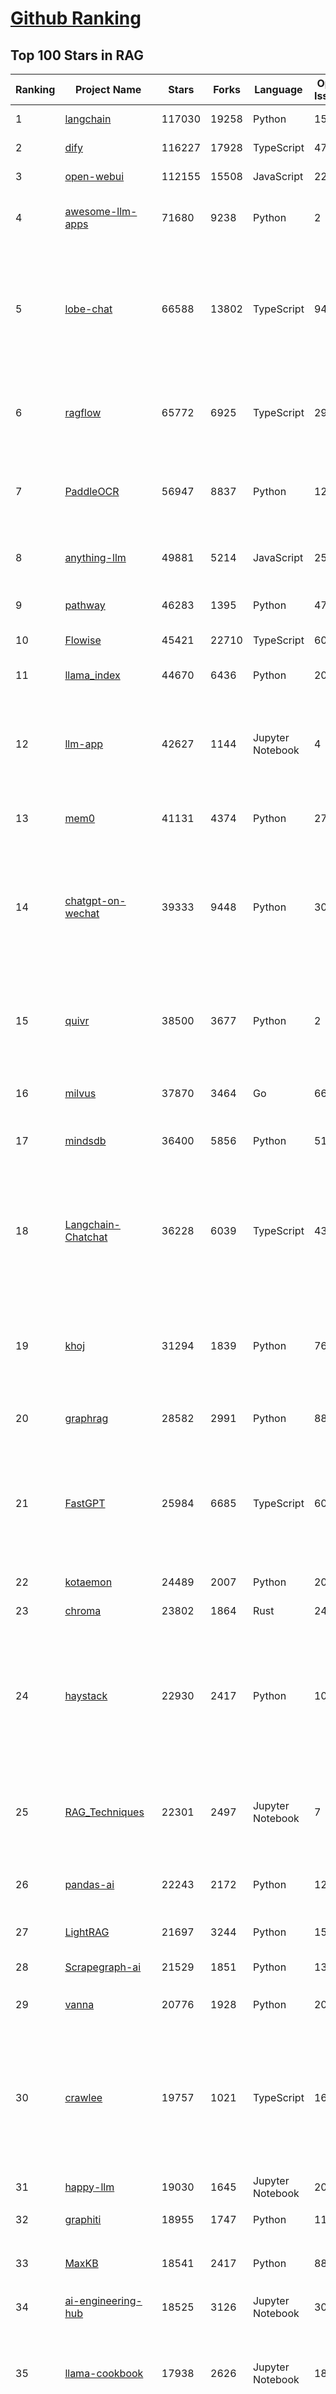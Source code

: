 [Github Ranking](../README.md)
==========

## Top 100 Stars in RAG

| Ranking | Project Name | Stars | Forks | Language | Open Issues | Description | Last Commit |
| ------- | ------------ | ----- | ----- | -------- | ----------- | ----------- | ----------- |
| 1 | [langchain](https://github.com/langchain-ai/langchain) | 117030 | 19258 | Python | 155 | 🦜🔗 Build context-aware reasoning applications | 2025-10-11T11:34:44Z |
| 2 | [dify](https://github.com/langgenius/dify) | 116227 | 17928 | TypeScript | 478 | Production-ready platform for agentic workflow development. | 2025-10-11T17:37:04Z |
| 3 | [open-webui](https://github.com/open-webui/open-webui) | 112155 | 15508 | JavaScript | 227 | User-friendly AI Interface (Supports Ollama, OpenAI API, ...) | 2025-10-11T20:50:33Z |
| 4 | [awesome-llm-apps](https://github.com/Shubhamsaboo/awesome-llm-apps) | 71680 | 9238 | Python | 2 | Collection of awesome LLM apps with AI Agents and RAG using OpenAI, Anthropic, Gemini and opensource models. | 2025-10-11T23:23:03Z |
| 5 | [lobe-chat](https://github.com/lobehub/lobe-chat) | 66588 | 13802 | TypeScript | 941 | 🤯 Lobe Chat - an open-source, modern design AI chat framework. Supports multiple AI providers (OpenAI / Claude 4 / Gemini / DeepSeek / Ollama / Qwen), Knowledge Base (file upload / RAG ), one click install MCP Marketplace and Artifacts / Thinking. One-click FREE deployment of your private AI Agent application. | 2025-10-12T03:06:58Z |
| 6 | [ragflow](https://github.com/infiniflow/ragflow) | 65772 | 6925 | TypeScript | 2910 | RAGFlow is a leading open-source Retrieval-Augmented Generation (RAG) engine that fuses cutting-edge RAG with Agent capabilities to create a superior context layer for LLMs | 2025-10-11T13:08:41Z |
| 7 | [PaddleOCR](https://github.com/PaddlePaddle/PaddleOCR) | 56947 | 8837 | Python | 124 | Turn any PDF or image document into structured data for your AI. A powerful, lightweight OCR toolkit that bridges the gap between images/PDFs and LLMs. Supports 80+ languages. | 2025-10-06T18:17:51Z |
| 8 | [anything-llm](https://github.com/Mintplex-Labs/anything-llm) | 49881 | 5214 | JavaScript | 256 | The all-in-one Desktop & Docker AI application with built-in RAG, AI agents, No-code agent builder, MCP compatibility,  and more. | 2025-10-10T23:58:28Z |
| 9 | [pathway](https://github.com/pathwaycom/pathway) | 46283 | 1395 | Python | 47 | Python ETL framework for stream processing, real-time analytics, LLM pipelines, and RAG. | 2025-10-11T05:09:50Z |
| 10 | [Flowise](https://github.com/FlowiseAI/Flowise) | 45421 | 22710 | TypeScript | 606 | Build AI Agents, Visually | 2025-10-10T08:10:43Z |
| 11 | [llama_index](https://github.com/run-llama/llama_index) | 44670 | 6436 | Python | 208 | LlamaIndex is the leading framework for building LLM-powered agents over your data. | 2025-10-12T02:25:34Z |
| 12 | [llm-app](https://github.com/pathwaycom/llm-app) | 42627 | 1144 | Jupyter Notebook | 4 | Ready-to-run cloud templates for RAG, AI pipelines, and enterprise search with live data. 🐳Docker-friendly.⚡Always in sync with Sharepoint, Google Drive, S3, Kafka, PostgreSQL, real-time data APIs, and more. | 2025-10-03T08:32:04Z |
| 13 | [mem0](https://github.com/mem0ai/mem0) | 41131 | 4374 | Python | 278 | Universal memory layer for AI Agents; Announcing OpenMemory MCP - local and secure memory management. | 2025-10-10T22:25:03Z |
| 14 | [chatgpt-on-wechat](https://github.com/zhayujie/chatgpt-on-wechat) | 39333 | 9448 | Python | 307 | 基于大模型搭建的聊天机器人，同时支持 微信公众号、企业微信应用、飞书、钉钉 等接入，可选择ChatGPT/Claude/DeepSeek/文心一言/讯飞星火/通义千问/ Gemini/GLM-4/Kimi/LinkAI，能处理文本、语音和图片，访问操作系统和互联网，支持基于自有知识库进行定制企业智能客服。 | 2025-08-08T02:47:49Z |
| 15 | [quivr](https://github.com/QuivrHQ/quivr) | 38500 | 3677 | Python | 2 | Opiniated RAG for integrating GenAI in your apps 🧠   Focus on your product rather than the RAG. Easy integration in existing products with customisation!  Any LLM: GPT4, Groq, Llama. Any Vectorstore: PGVector, Faiss. Any Files. Anyway you want.  | 2025-07-09T12:55:23Z |
| 16 | [milvus](https://github.com/milvus-io/milvus) | 37870 | 3464 | Go | 667 | Milvus is a high-performance, cloud-native vector database built for scalable vector ANN search | 2025-10-11T13:03:58Z |
| 17 | [mindsdb](https://github.com/mindsdb/mindsdb) | 36400 | 5856 | Python | 51 | AI Analytics and Knowledge Engine for RAG over large-scale, heterogeneous data. - The only MCP Server you'll ever need | 2025-10-11T17:20:50Z |
| 18 | [Langchain-Chatchat](https://github.com/chatchat-space/Langchain-Chatchat) | 36228 | 6039 | TypeScript | 43 | Langchain-Chatchat（原Langchain-ChatGLM）基于 Langchain 与 ChatGLM, Qwen 与 Llama 等语言模型的 RAG 与 Agent 应用 \| Langchain-Chatchat (formerly langchain-ChatGLM), local knowledge based LLM (like ChatGLM, Qwen and Llama) RAG and Agent app with langchain  | 2025-09-29T06:47:27Z |
| 19 | [khoj](https://github.com/khoj-ai/khoj) | 31294 | 1839 | Python | 76 | Your AI second brain. Self-hostable. Get answers from the web or your docs. Build custom agents, schedule automations, do deep research. Turn any online or local LLM into your personal, autonomous AI (gpt, claude, gemini, llama, qwen, mistral). Get started - free. | 2025-09-16T09:17:58Z |
| 20 | [graphrag](https://github.com/microsoft/graphrag) | 28582 | 2991 | Python | 88 | A modular graph-based Retrieval-Augmented Generation (RAG) system | 2025-10-11T06:42:06Z |
| 21 | [FastGPT](https://github.com/labring/FastGPT) | 25984 | 6685 | TypeScript | 601 | FastGPT is a knowledge-based platform built on the LLMs, offers a comprehensive suite of out-of-the-box capabilities such as data processing, RAG retrieval, and visual AI workflow orchestration, letting you easily develop and deploy complex question-answering systems without the need for extensive setup or configuration. | 2025-10-11T17:44:48Z |
| 22 | [kotaemon](https://github.com/Cinnamon/kotaemon) | 24489 | 2007 | Python | 202 | An open-source RAG-based tool for chatting with your documents. | 2025-07-04T11:31:58Z |
| 23 | [chroma](https://github.com/chroma-core/chroma) | 23802 | 1864 | Rust | 243 | Open-source search and retrieval database for AI applications. | 2025-10-11T08:46:51Z |
| 24 | [haystack](https://github.com/deepset-ai/haystack) | 22930 | 2417 | Python | 108 | AI orchestration framework to build customizable, production-ready LLM applications. Connect components (models, vector DBs, file converters) to pipelines or agents that can interact with your data. With advanced retrieval methods, it's best suited for building RAG, question answering, semantic search or conversational agent chatbots. | 2025-10-10T15:27:24Z |
| 25 | [RAG_Techniques](https://github.com/NirDiamant/RAG_Techniques) | 22301 | 2497 | Jupyter Notebook | 7 | This repository showcases various advanced techniques for Retrieval-Augmented Generation (RAG) systems. RAG systems combine information retrieval with generative models to provide accurate and contextually rich responses. | 2025-10-08T16:38:05Z |
| 26 | [pandas-ai](https://github.com/sinaptik-ai/pandas-ai) | 22243 | 2172 | Python | 12 | Chat with your database or your datalake (SQL, CSV, parquet). PandasAI makes data analysis conversational using LLMs and RAG. | 2025-10-07T08:22:12Z |
| 27 | [LightRAG](https://github.com/HKUDS/LightRAG) | 21697 | 3244 | Python | 152 | [EMNLP2025] "LightRAG: Simple and Fast Retrieval-Augmented Generation" | 2025-10-12T02:12:58Z |
| 28 | [Scrapegraph-ai](https://github.com/ScrapeGraphAI/Scrapegraph-ai) | 21529 | 1851 | Python | 13 | Python scraper based on AI | 2025-10-04T14:52:26Z |
| 29 | [vanna](https://github.com/vanna-ai/vanna) | 20776 | 1928 | Python | 205 | 🤖 Chat with your SQL database 📊. Accurate Text-to-SQL Generation via LLMs using RAG 🔄. | 2025-04-10T03:18:09Z |
| 30 | [crawlee](https://github.com/apify/crawlee) | 19757 | 1021 | TypeScript | 169 | Crawlee—A web scraping and browser automation library for Node.js to build reliable crawlers. In JavaScript and TypeScript. Extract data for AI, LLMs, RAG, or GPTs. Download HTML, PDF, JPG, PNG, and other files from websites. Works with Puppeteer, Playwright, Cheerio, JSDOM, and raw HTTP. Both headful and headless mode. With proxy rotation. | 2025-10-10T08:03:50Z |
| 31 | [happy-llm](https://github.com/datawhalechina/happy-llm) | 19030 | 1645 | Jupyter Notebook | 20 | 📚 从零开始的大语言模型原理与实践教程 | 2025-10-07T02:56:02Z |
| 32 | [graphiti](https://github.com/getzep/graphiti) | 18955 | 1747 | Python | 119 | Build Real-Time Knowledge Graphs for AI Agents | 2025-10-12T02:23:21Z |
| 33 | [MaxKB](https://github.com/1Panel-dev/MaxKB) | 18541 | 2417 | Python | 88 | 🔥 MaxKB is an open-source platform for building enterprise-grade agents.  MaxKB 是强大易用的开源企业级智能体平台。 | 2025-10-11T10:31:23Z |
| 34 | [ai-engineering-hub](https://github.com/patchy631/ai-engineering-hub) | 18525 | 3126 | Jupyter Notebook | 30 | In-depth tutorials on LLMs, RAGs and real-world AI agent applications. | 2025-10-09T13:12:00Z |
| 35 | [llama-cookbook](https://github.com/meta-llama/llama-cookbook) | 17938 | 2626 | Jupyter Notebook | 18 | Welcome to the Llama Cookbook! This is your go to guide for Building with Llama: Getting started with Inference, Fine-Tuning, RAG. We also show you how to solve end to end problems using Llama model family and using them on various provider services   | 2025-10-11T00:18:51Z |
| 36 | [coze-studio](https://github.com/coze-dev/coze-studio) | 17648 | 2445 | TypeScript | 324 | An AI agent development platform with all-in-one visual tools, simplifying agent creation, debugging, and deployment like never before. Coze your way to AI Agent creation. | 2025-10-11T13:39:16Z |
| 37 | [DB-GPT](https://github.com/eosphoros-ai/DB-GPT) | 17439 | 2429 | Python | 427 | AI Native Data App Development framework with AWEL(Agentic Workflow Expression Language) and Agents | 2025-10-11T07:43:30Z |
| 38 | [mastra](https://github.com/mastra-ai/mastra) | 17281 | 1166 | TypeScript | 243 | The TypeScript AI agent framework. ⚡ Assistants, RAG, observability. Supports any LLM: GPT-4, Claude, Gemini, Llama. | 2025-10-12T01:20:54Z |
| 39 | [DocsGPT](https://github.com/arc53/DocsGPT) | 17179 | 1875 | Python | 28 | Private AI platform for agents, assistants and enterprise search. Built-in Agent Builder, Deep research, Document analysis, Multi-model support, and API connectivity for agents. | 2025-10-10T20:06:41Z |
| 40 | [eliza](https://github.com/elizaOS/eliza) | 16973 | 5343 | TypeScript | 81 | Autonomous agents for everyone | 2025-10-11T20:40:01Z |
| 41 | [sim](https://github.com/simstudioai/sim) | 16928 | 2173 | TypeScript | 61 | Open-source platform to build and deploy AI agent workflows. | 2025-10-12T03:37:44Z |
| 42 | [RagaAI-Catalyst](https://github.com/raga-ai-hub/RagaAI-Catalyst) | 16024 | 3710 | Python | 10 | Python SDK for Agent AI Observability, Monitoring and Evaluation Framework. Includes features like agent, llm and tools tracing, debugging multi-agentic system, self-hosted dashboard and advanced analytics with timeline and execution graph view  | 2025-09-24T22:07:16Z |
| 43 | [onyx](https://github.com/onyx-dot-app/onyx) | 15472 | 2072 | Python | 93 | Open Source AI Platform - AI Chat with advanced features that works with every LLM | 2025-10-11T17:16:57Z |
| 44 | [12-factor-agents](https://github.com/humanlayer/12-factor-agents) | 15458 | 1163 | TypeScript | 9 | What are the principles we can use to build LLM-powered software that is actually good enough to put in the hands of production customers? | 2025-09-21T14:37:40Z |
| 45 | [opik](https://github.com/comet-ml/opik) | 14727 | 1082 | Python | 111 | Debug, evaluate, and monitor your LLM applications, RAG systems, and agentic workflows with comprehensive tracing, automated evaluations, and production-ready dashboards. | 2025-10-11T17:36:03Z |
| 46 | [llmware](https://github.com/llmware-ai/llmware) | 14445 | 2998 | Python | 65 | Unified framework for building enterprise RAG pipelines with small, specialized models | 2025-07-24T19:13:39Z |
| 47 | [LangBot](https://github.com/langbot-app/LangBot) | 13715 | 1114 | Python | 131 | 🤩 Easy-to-use global IM bot platform designed for LLM era / 简单易用的大模型即时通信机器人开发平台 ⚡️ Bots for QQ / QQ频道 / Discord / LINE / WeChat(微信, 企业微信)/ Telegram / 飞书 / 钉钉 / Slack 🧩 Integrated with ChatGPT(GPT), DeepSeek, Dify, n8n, Langflow, Claude, Google Gemini, xAI, PPIO, Ollama, 阿里云百炼, SiliconFlow, Qwen, Moonshot, SillyTraven, MCP etc. LLM & Agent & RAG | 2025-10-11T11:11:02Z |
| 48 | [WrenAI](https://github.com/Canner/WrenAI) | 12205 | 1245 | TypeScript | 231 | ⚡️ GenBI (Generative BI) queries any database in natural language, generates accurate SQL (Text-to-SQL), charts (Text-to-Chart), and AI-powered insights in seconds. | 2025-10-07T13:04:30Z |
| 49 | [Qwen-Agent](https://github.com/QwenLM/Qwen-Agent) | 11899 | 1082 | Python | 356 | Agent framework and applications built upon Qwen>=3.0, featuring Function Calling, MCP, Code Interpreter, RAG, Chrome extension, etc. | 2025-09-26T03:53:35Z |
| 50 | [txtai](https://github.com/neuml/txtai) | 11690 | 744 | Python | 8 | 💡 All-in-one open-source AI framework for semantic search, LLM orchestration and language model workflows | 2025-10-08T17:16:13Z |
| 51 | [ragas](https://github.com/explodinggradients/ragas) | 11054 | 1119 | Python | 374 | Supercharge Your LLM Application Evaluations 🚀 | 2025-10-10T10:52:14Z |
| 52 | [llm-universe](https://github.com/datawhalechina/llm-universe) | 10345 | 1088 | Jupyter Notebook | 3 | 本项目是一个面向小白开发者的大模型应用开发教程，在线阅读地址：https://datawhalechina.github.io/llm-universe/ | 2025-10-02T11:20:39Z |
| 53 | [memvid](https://github.com/Olow304/memvid) | 9982 | 826 | Python | 39 | Video-based AI memory library. Store millions of text chunks in MP4 files with lightning-fast semantic search. No database needed. | 2025-09-29T11:01:12Z |
| 54 | [orama](https://github.com/oramasearch/orama) | 9835 | 362 | TypeScript | 9 | 🌌  A complete search engine and RAG pipeline in your browser, server or edge network with support for full-text, vector, and hybrid search in less than 2kb. | 2025-10-10T23:45:31Z |
| 55 | [bisheng](https://github.com/dataelement/bisheng) | 9735 | 1586 | TypeScript | 93 | BISHENG is an open LLM devops platform for next generation Enterprise AI applications. Powerful and comprehensive features include: GenAI workflow, RAG, Agent, Unified model management, Evaluation, SFT, Dataset Management, Enterprise-level System Management, Observability and more. | 2025-10-11T12:26:31Z |
| 56 | [note-gen](https://github.com/codexu/note-gen) | 9644 | 666 | TypeScript | 98 | A cross-platform Markdown AI note-taking software. | 2025-10-10T08:41:57Z |
| 57 | [SurfSense](https://github.com/MODSetter/SurfSense) | 9366 | 725 | Python | 53 | Open Source Alternative to NotebookLM / Perplexity, connected to external sources such as Search Engines, Slack, Linear, Jira, ClickUp, Confluence, Notion, YouTube, GitHub, Discord and more. Join our discord: https://discord.gg/ejRNvftDp9 | 2025-10-10T08:26:14Z |
| 58 | [langchain4j](https://github.com/langchain4j/langchain4j) | 9244 | 1704 | Java | 505 | LangChain4j is an open-source Java library that simplifies the integration of LLMs into Java applications through a unified API, providing access to popular LLMs and vector databases. It makes implementing RAG, tool calling (including support for MCP), and agents easy. LangChain4j integrates seamlessly with various enterprise Java frameworks. | 2025-10-12T01:40:32Z |
| 59 | [claude-flow](https://github.com/ruvnet/claude-flow) | 8842 | 1176 | JavaScript | 232 | 🌊 The leading agent orchestration platform for Claude. Deploy intelligent multi-agent swarms, coordinate autonomous workflows, and build conversational AI systems. Features    enterprise-grade architecture, distributed swarm intelligence, RAG integration, and native Claude Code support via MCP protocol. Ranked #1 in agent-based frameworks. | 2025-10-10T02:10:56Z |
| 60 | [promptfoo](https://github.com/promptfoo/promptfoo) | 8660 | 726 | TypeScript | 195 | Test your prompts, agents, and RAGs. AI Red teaming, pentesting, and vulnerability scanning for LLMs. Compare performance of GPT, Claude, Gemini, Llama, and more. Simple declarative configs with command line and CI/CD integration. | 2025-10-11T20:54:14Z |
| 61 | [reor](https://github.com/reorproject/reor) | 8300 | 507 | JavaScript | 110 | Private & local AI personal knowledge management app for high entropy people. | 2025-05-13T21:28:59Z |
| 62 | [aichat](https://github.com/sigoden/aichat) | 8299 | 532 | Rust | 3 | All-in-one LLM CLI tool featuring Shell Assistant, Chat-REPL, RAG, AI Tools & Agents, with access to OpenAI, Claude, Gemini, Ollama, Groq, and more. | 2025-10-10T03:07:46Z |
| 63 | [RAG-Anything](https://github.com/HKUDS/RAG-Anything) | 8198 | 930 | Python | 77 | "RAG-Anything: All-in-One RAG Framework" | 2025-09-25T01:34:30Z |
| 64 | [KAG](https://github.com/OpenSPG/KAG) | 7973 | 595 | Python | 145 | KAG is a logical form-guided reasoning and retrieval framework based on OpenSPG engine and LLMs.  It is used to build logical reasoning and factual Q&A solutions for professional domain knowledge bases. It can effectively overcome the shortcomings of the traditional RAG vector similarity calculation model. | 2025-09-22T06:49:24Z |
| 65 | [paper-qa](https://github.com/Future-House/paper-qa) | 7756 | 778 | Python | 125 | High accuracy RAG for answering questions from scientific documents with citations | 2025-10-11T19:10:11Z |
| 66 | [Upsonic](https://github.com/Upsonic/Upsonic) | 7659 | 712 | Python | 52 | Agent Framework For Fintech | 2025-10-11T19:55:43Z |
| 67 | [cognee](https://github.com/topoteretes/cognee) | 7624 | 680 | Python | 22 | Memory for AI Agents in 6 lines of code | 2025-10-11T20:02:17Z |
| 68 | [Verba](https://github.com/weaviate/Verba) | 7375 | 820 | Python | 52 | Retrieval Augmented Generation (RAG) chatbot powered by Weaviate | 2025-07-14T11:24:41Z |
| 69 | [R2R](https://github.com/SciPhi-AI/R2R) | 7361 | 604 | Python | 100 | SoTA production-ready AI retrieval system. Agentic Retrieval-Augmented Generation (RAG) with a RESTful API. | 2025-08-17T17:40:05Z |
| 70 | [deep-searcher](https://github.com/zilliztech/deep-searcher) | 7019 | 679 | Python | 40 | Open Source Deep Research Alternative to Reason and Search on Private Data. Written in Python. | 2025-07-10T12:40:41Z |
| 71 | [crawlee-python](https://github.com/apify/crawlee-python) | 6832 | 489 | Python | 70 | Crawlee—A web scraping and browser automation library for Python to build reliable crawlers. Extract data for AI, LLMs, RAG, or GPTs. Download HTML, PDF, JPG, PNG, and other files from websites. Works with BeautifulSoup, Playwright, and raw HTTP. Both headful and headless mode. With proxy rotation. | 2025-10-10T15:59:18Z |
| 72 | [awesome-ai-apps](https://github.com/Arindam200/awesome-ai-apps) | 6648 | 803 | Python | 14 | A collection of projects showcasing RAG, agents, workflows, and other AI use cases | 2025-10-10T21:27:31Z |
| 73 | [postgresml](https://github.com/postgresml/postgresml) | 6583 | 345 | Rust | 81 | Postgres with GPUs for ML/AI apps. | 2025-07-01T12:26:02Z |
| 74 | [rags](https://github.com/run-llama/rags) | 6512 | 662 | Python | 29 | Build ChatGPT over your data, all with natural language | 2024-04-05T05:36:59Z |
| 75 | [WeKnora](https://github.com/Tencent/WeKnora) | 6413 | 724 | Go | 70 | LLM-powered framework for deep document understanding, semantic retrieval, and context-aware answers using RAG paradigm. | 2025-09-22T09:29:16Z |
| 76 | [vespa](https://github.com/vespa-engine/vespa) | 6400 | 660 | Java | 204 | AI + Data, online. https://vespa.ai | 2025-10-11T20:59:01Z |
| 77 | [awesome-LLM-resources](https://github.com/WangRongsheng/awesome-LLM-resources) | 6321 | 619 | None | 0 | 🧑‍🚀 全世界最好的LLM资料总结（语音视频生成、Agent、辅助编程、数据处理、模型训练、模型推理、o1 模型、MCP、小语言模型、视觉语言模型） \| Summary of the world's best LLM resources.  | 2025-10-12T02:19:50Z |
| 78 | [LaVague](https://github.com/lavague-ai/LaVague) | 6179 | 570 | Python | 92 | Large Action Model framework to develop AI Web Agents | 2025-01-21T13:41:48Z |
| 79 | [rag-from-scratch](https://github.com/langchain-ai/rag-from-scratch) | 5650 | 1513 | Jupyter Notebook | 20 | None | 2025-06-26T03:16:10Z |
| 80 | [pyspur](https://github.com/PySpur-Dev/pyspur) | 5536 | 410 | TypeScript | 26 | A visual playground for agentic workflows: Iterate over your agents 10x faster | 2025-07-20T19:18:16Z |
| 81 | [obsidian-copilot](https://github.com/logancyang/obsidian-copilot) | 5435 | 460 | TypeScript | 256 | THE Copilot in Obsidian | 2025-10-11T23:30:12Z |
| 82 | [pgai](https://github.com/timescale/pgai) | 5406 | 282 | PLpgSQL | 19 | A suite of tools to develop RAG, semantic search, and other AI applications more easily with PostgreSQL | 2025-10-08T14:21:16Z |
| 83 | [TaskingAI](https://github.com/TaskingAI/TaskingAI) | 5330 | 353 | Python | 27 | The open source platform for AI-native application development. | 2024-12-02T22:18:38Z |
| 84 | [superduper](https://github.com/superduper-io/superduper) | 5220 | 529 | Python | 26 | Superduper: End-to-end framework for building custom AI applications and agents. | 2025-09-01T15:20:18Z |
| 85 | [sparrow](https://github.com/katanaml/sparrow) | 5007 | 500 | Python | 1 | Structured data extraction and instruction calling with ML, LLM and Vision LLM | 2025-10-11T14:10:21Z |
| 86 | [potpie](https://github.com/potpie-ai/potpie) | 4966 | 468 | Python | 41 | Prompt-To-Agent : Create custom engineering agents for your codebase | 2025-10-09T13:23:13Z |
| 87 | [trafilatura](https://github.com/adbar/trafilatura) | 4787 | 320 | Python | 81 | Python & Command-line tool to gather text and metadata on the Web: Crawling, scraping, extraction, output as CSV, JSON, HTML, MD, TXT, XML | 2025-09-12T13:24:16Z |
| 88 | [refly](https://github.com/refly-ai/refly) | 4723 | 418 | TypeScript | 83 | The Open-Source Agentic Workspace for Human-AI Collaboration. | 2025-10-11T11:38:38Z |
| 89 | [eko](https://github.com/FellouAI/eko) | 4665 | 408 | TypeScript | 5 | Eko (Eko Keeps Operating) - Build Production-ready Agentic Workflow with Natural Language - eko.fellou.ai | 2025-10-10T12:18:32Z |
| 90 | [genkit](https://github.com/firebase/genkit) | 4620 | 510 | TypeScript | 542 | Open-source framework for building AI-powered apps in JavaScript, Go, and Python, built and used in production by Google | 2025-10-10T21:36:27Z |
| 91 | [LLMForEverybody](https://github.com/luhengshiwo/LLMForEverybody) | 4441 | 439 | Jupyter Notebook | 2 | 每个人都能看懂的大模型知识分享，LLMs春/秋招大模型面试前必看，让你和面试官侃侃而谈 | 2025-10-11T07:23:37Z |
| 92 | [AutoRAG](https://github.com/Marker-Inc-Korea/AutoRAG) | 4345 | 349 | Python | 126 | AutoRAG: An Open-Source Framework for Retrieval-Augmented Generation (RAG) Evaluation & Optimization with AutoML-Style Automation | 2025-09-28T03:07:32Z |
| 93 | [ragapp](https://github.com/ragapp/ragapp) | 4338 | 483 | TypeScript | 51 | The easiest way to use Agentic RAG in any enterprise | 2025-01-22T14:23:25Z |
| 94 | [cognita](https://github.com/truefoundry/cognita) | 4261 | 358 | Python | 14 | RAG (Retrieval Augmented Generation) Framework for building modular, open source applications for production by TrueFoundry  | 2025-09-01T03:04:49Z |
| 95 | [LLM-Engineers-Handbook](https://github.com/PacktPublishing/LLM-Engineers-Handbook) | 4259 | 981 | Python | 19 | The LLM's practical guide: From the fundamentals to deploying advanced LLM and RAG apps to AWS using LLMOps best practices | 2025-03-08T15:54:34Z |
| 96 | [airweave](https://github.com/airweave-ai/airweave) | 4203 | 517 | Python | 14 | Airweave lets agents search any app | 2025-10-11T10:47:55Z |
| 97 | [llm-twin-course](https://github.com/decodingai-magazine/llm-twin-course) | 4176 | 698 | Python | 4 | 🤖 𝗟𝗲𝗮𝗿𝗻 for 𝗳𝗿𝗲𝗲 how to 𝗯𝘂𝗶𝗹𝗱 an end-to-end 𝗽𝗿𝗼𝗱𝘂𝗰𝘁𝗶𝗼𝗻-𝗿𝗲𝗮𝗱𝘆 𝗟𝗟𝗠 & 𝗥𝗔𝗚 𝘀𝘆𝘀𝘁𝗲𝗺 using 𝗟𝗟𝗠𝗢𝗽𝘀 best practices: ~ 𝘴𝘰𝘶𝘳𝘤𝘦 𝘤𝘰𝘥𝘦 + 12 𝘩𝘢𝘯𝘥𝘴-𝘰𝘯 𝘭𝘦𝘴𝘴𝘰𝘯𝘴 | 2025-04-26T14:11:47Z |
| 98 | [ruoyi-ai](https://github.com/ageerle/ruoyi-ai) | 4127 | 1011 | Java | 28 | RuoYi AI 是一个全栈式 AI 开发平台，旨在帮助开发者快速构建和部署个性化的 AI 应用。 | 2025-10-10T04:41:19Z |
| 99 | [infinity](https://github.com/infiniflow/infinity) | 4116 | 389 | C++ | 125 | The AI-native database built for LLM applications, providing incredibly fast hybrid search of dense vector, sparse vector, tensor (multi-vector), and full-text. | 2025-10-11T13:06:09Z |
| 100 | [casibase](https://github.com/casibase/casibase) | 4110 | 490 | Go | 45 | ⚡️AI Cloud OS: Open-source enterprise-level AI knowledge base and MCP (model-context-protocol)/A2A (agent-to-agent) management platform with admin UI, user management and Single-Sign-On⚡️, supports ChatGPT, Claude, Llama, Ollama, HuggingFace, etc., chat bot demo: https://ai.casibase.com, admin UI demo: https://ai-admin.casibase.com | 2025-10-11T12:43:23Z |

